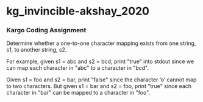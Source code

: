 # kg_invincible-akshay_2020
### Kargo Coding Assignment

Determine whether a one-to-one character mapping exists from one string, s1, 
to another string, s2.

For example, given s1 = abc and s2 = bcd, print "true" into stdout since we can map each character in "abc" to a character in "bcd".

Given s1 = foo and s2 = bar, print "false" since the character ‘o’ cannot map 
to two characters. But given s1 = bar and s2 = foo, print "true" since each character 
in "bar" can be mapped to a character in "foo".
